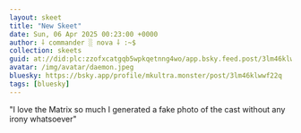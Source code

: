 ```yaml
---
layout: skeet
title: "New Skeet"
date: Sun, 06 Apr 2025 00:23:00 +0000
author: ⸸ commander ░ nova ⸸ :~$
collection: skeets
guid: at://did:plc:zzofxcatgqb5wpkqetnng4wo/app.bsky.feed.post/3lm46klwwf22q
avatar: /img/avatar/daemon.jpeg
bluesky: https://bsky.app/profile/mkultra.monster/post/3lm46klwwf22q
tags: [bluesky]
---
```


"I love the Matrix so much I generated a fake photo of the cast without any irony whatsoever"
